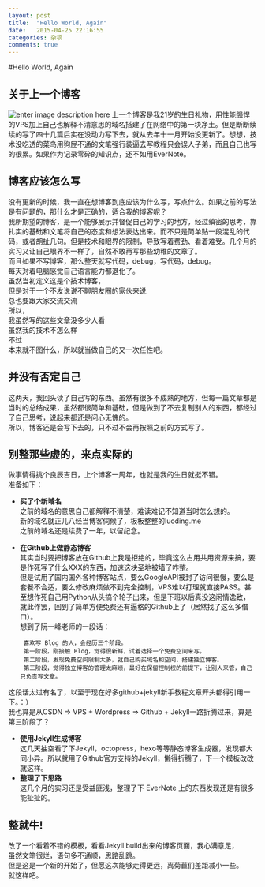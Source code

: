 ```yaml
---
layout: post
title:  "Hello World, Again"
date:   2015-04-25 22:16:55
categories: 杂项
comments: true
---
```

#Hello World, Again



**关于上一个博客**
-------------------------------
![enter image description here](http://7xiprm.com1.z0.glb.clouddn.com/nwber_one_year.png)
 [上一个博客](http://www.nwber.com/)是我21岁的生日礼物，用性能强悍的VPS加上自己也解释不清意思的域名搭建了在网络中的第一块净土。但是断断续续的写了四十几篇后实在没动力写下去，就从去年十一月开始没更新了。想想，技术没吃透的菜鸟用狗屁不通的文笔强行装逼去写教程只会误人子弟，而且自己也写的很累。如果作为记录零碎的知识点，还不如用EverNote。   

 
**博客应该怎么写**
----------------------------
没有更新的时候，我一直在想博客到底应该为什么写，写点什么。如果之前的写法是有问题的，那什么才是正确的，适合我的博客呢？   
我所期望的博客，是一个能够展示并督促自己的学习的地方，经过缜密的思考，靠扎实的基础和文笔将自己的态度和想法表达出来。而不只是简单贴一段混乱的代码，或者胡扯几句。但是技术和眼界的限制，导致写着费劲、看着难受。几个月的实习又让自己眼界不一样了，自然不敢再写那些幼稚的文章了。  
而且如果不写博客，那么整天就写代码，debug，写代码，debug。  
每天对着电脑感觉自己语言能力都退化了。  
虽然当初定义这是个技术博客，  
但是对于一个不发说说不聊朋友圈的家伙来说  
总也要跟大家交流交流  
所以，  
我虽然写的这些文章没多少人看  
虽然我的技术不怎么样  
不过  
本来就不图什么，所以就当做自己的又一次任性吧。  

**并没有否定自己**
----------------------------
这两天，我回头读了自己写的东西。虽然有很多不成熟的地方，但每一篇文章都是当时的总结成果，虽然都很简单和基础，但是做到了不去复制别人的东西，都经过了自己思考，说起来都还是问心无愧的。  
所以，博客还是会写下去的，只不过不会再按照之前的方式写了。

**别整那些虚的，来点实际的**
-----------------------------
做事情得挑个良辰吉日，上个博客一周年，也就是我的生日就挺不错。  
准备如下：  
-  **买了个新域名**  
	之前的域名的意思自己都解释不清楚，难读难记不知道当时怎么想的。  
	新的域名就正儿八经当博客伺候了，板板整整的luoding.me  
	之前的域名还是续费了一年，以留纪念。   

-  **在Github上做静态博客**  
	其实当时要把博客放在Github上我是拒绝的，毕竟这么占用共用资源来搞，要是作死写了什么XXX的东西，加速这块圣地被墙了咋整。    
	但是试用了国内国外各种博客站点，要么GoogleAPI被封了访问很慢，要么是套餐不合适，要么修改麻烦做不到完全控制，VPS难以打理就直接PASS。甚至想作死自己用Python从头搞个轮子出来，但是下班以后真没这闲情逸致，就此作罢，回到了简单方便免费还有逼格的Github上了（居然找了这么多借口）。  
	 想到了阮一峰老师的一段话：
				
		喜欢写 Blog 的人，会经历三个阶段。
		第一阶段，刚接触 Blog，觉得很新鲜，试着选择一个免费空间来写。
		第二阶段，发现免费空间限制太多，就自己购买域名和空间，搭建独立博客。
		第三阶段，觉得独立博客的管理太麻烦，最好在保留控制权的前提下，让别人来管，自己只负责写文章。
 这段话太过有名了，以至于现在好多github+jekyll新手教程文章开头都得引用一下。：）  
 我也算是从CSDN => VPS + Wordpress => Github + Jekyll一路折腾过来，算是第三阶段了？
- **使用Jekyll生成博客**  
	这几天抽空看了下Jekyll，octopress，hexo等等静态博客生成器，发现都大同小异。所以就用了Github官方支持的Jekyll，懒得折腾了，下一个模板改改就这样。  
- **整理了下思路**  
	这几个月的实习还是受益匪浅，整理了下 EverNote 上的东西发现还是有很多能扯扯的。

**整就牛!**
--------------------------------
改了一个看着不错的模板，看看Jekyll build出来的博客页面，我心满意足，  
虽然文笔很烂，语句多不通顺，思路乱跳。  
但是这是一个新的开始了，但愿这次能够走得更远，离菊苣们差距减小一些。  
就这样吧。  
